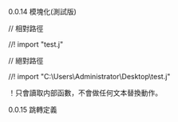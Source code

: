 0.0.14 模塊化(測試版)

// 相對路徑

//! import "test.j"

// 絕對路徑

//! import "C:\Users\Administrator\Desktop\test.j"

！只會讀取内部函數，不會做任何文本替換動作。

0.0.15 跳轉定義